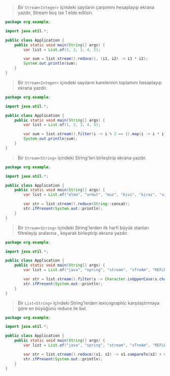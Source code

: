 >Bir `Stream<Integer>` içindeki sayıların çarpımını hesaplayıp ekrana yazdır, Stream boş ise 1 elde edilsin.
```java
package org.example;

import java.util.*;

public class Application {
    public static void main(String[] args) {
        var list = List.of(1, 2, 3, 4, 5);

        var sum = list.stream().reduce(1, (i1, i2) -> i1 * i2);
        System.out.println(sum);
    }
}
```
>Bir `Stream<Integer>` içindeki sayıların karelerinin toplamını hesaplayıp ekrana yazdır.
```java
package org.example;

import java.util.*;

public class Application {
    public static void main(String[] args) {
        var list = List.of(1, 2, 3, 4, 5);

        var sum = list.stream().filter(i -> i % 2 == 1).map(i -> i * i).reduce(Integer::sum);
        System.out.println(sum);
    }
}
```

>Bir `Stream<String>` içindeki String'leri birleştirip ekrana yazdır.
```java
package org.example;

import java.util.*;

public class Application {
    public static void main(String[] args) {
        var list = List.of("elma", "armut", "muz", "kivi", "kiraz", "vişne", "şeftali");

        var str = list.stream().reduce(String::concat);
        str.ifPresent(System.out::println);
    }
}
```

>Bir `Stream<String>` içindeki String'lerden ilk harfi büyük olanları filtreleyip aralarına , koyarak birleştirip ekrana yazdır.
```java
package org.example;

import java.util.*;

public class Application {
    public static void main(String[] args) {
        var list = List.of("java", "spring", "stream", "sTreAm", "REFLECTION", "JAVA", "reflection", "method reference", "functional programming", "C", "maven", "int");

        var str = list.stream().filter(s -> Character.isUpperCase(s.charAt(0))).reduce((s1, s2) -> s1 + ", " + s2);
        str.ifPresent(System.out::println);
    }
}
```
>Bir `List<String>` içindeki String'lerden lexicographic karşılaştırmaya göre en büyüğünü reduce ile bul.
```java
package org.example;

import java.util.*;

public class Application {
    public static void main(String[] args) {
        var list = List.of("java", "spring", "stream", "sTreAm", "REFLECTION", "JAVA", "reflection", "method reference", "functional programming", "C", "maven", "int");

        var str = list.stream().reduce((s1, s2) -> s1.compareTo(s2) > 0 ? s1 : s2);
        str.ifPresent(System.out::println);
    }
}
```
